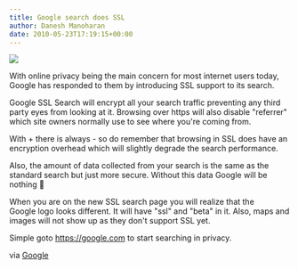 ```yaml
---
title: Google search does SSL
author: Danesh Manoharan
date: 2010-05-23T17:19:15+00:00
---
```

![](/wp-content/uploads/2010/05/google-ssl-search-450x238.png)

With online privacy being the main concern for most internet users today, Google has responded to them by introducing SSL support to its search.

Google SSL Search will encrypt all your search traffic preventing any third party eyes from looking at it. Browsing over https will also disable "referrer" which site owners normally use to see where you're coming from.

With + there is always - so do remember that browsing in SSL does have an encryption overhead which will slightly degrade the search performance.

Also, the amount of data collected from your search is the same as the standard search but just more secure. Without this data Google will be nothing 🙂

When you are on the new SSL search page you will realize that the Google logo looks different. It will have "ssl" and "beta" in it. Also, maps and images will not show up as they don't support SSL yet.

Simple goto https://google.com to start searching in privacy.

via [Google][1]

 [1]: http://www.google.com/support/websearch/bin/answer.py?answer=173733&hl=en
